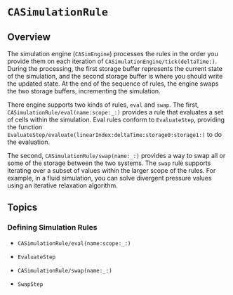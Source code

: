 # ``CASimulationRule``

## Overview

The simulation engine (``CASimEngine``) processes the rules in the order you provide them on each iteration of ``CASimulationEngine/tick(deltaTime:)``.
During the processing, the first storage buffer represents the current state of the simulation, and
the second storage buffer is where you should write the updated state. 
At the end of the sequence of rules, the engine swaps the two storage buffers, incrementing the simulation.

There engine supports two kinds of rules, `eval` and `swap`. 
The first, ``CASimulationRule/eval(name:scope:_:)`` provides a rule that evaluates a set of cells within the simulation.
Eval rules conform to ``EvaluateStep``, providing the function ``EvaluateStep/evaluate(linearIndex:deltaTime:storage0:storage1:)`` to do the evaluation.

The second, ``CASimulationRule/swap(name:_:)`` provides a way to swap all or some of the storage between the two systems. 
The `swap` rule supports iterating over a subset of values within the larger scope of the rules. 
For example, in a fluid simulation, you can solve divergent pressure values using an iterative relaxation algorithm.    


## Topics

### Defining Simulation Rules

- ``CASimulationRule/eval(name:scope:_:)``
- ``EvaluateStep``

- ``CASimulationRule/swap(name:_:)``
- ``SwapStep``

